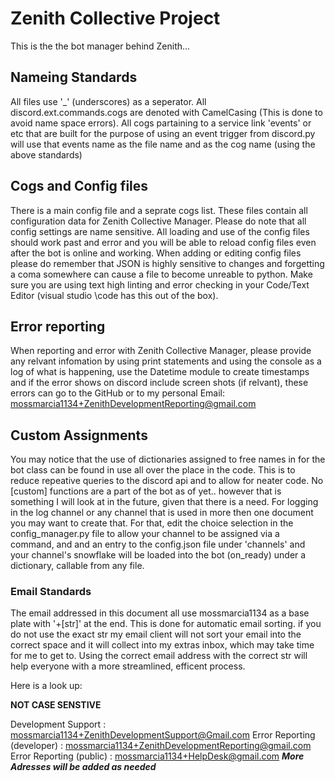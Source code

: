 # Zenith Collective Project

This is the the bot manager behind Zenith...

## Nameing Standards
All files use '_' (underscores) as a seperator. All discord.ext.commands.cogs are denoted with CamelCasing (This is done to avoid name space errors).
All cogs partaining to a service link 'events' or etc that are built for the purpose of using an event trigger from discord.py will use that events name as the file name and as the cog name (using the above standards)

## Cogs and Config files

There is a main config file and a seprate cogs list. These files contain all configuration data for Zenith Collective Manager. Please do note that all config settings are name sensitive. All loading and use of the config files should work past and error and you will be able to reload config files even after the bot is online and working. When adding or editing config files please do remember that JSON is highly sensitive to changes and forgetting a coma somewhere can cause a file to become unreable to python. Make sure you are using text high linting and error checking in your Code/Text Editor (visual studio \code has this out of the box). 

## Error reporting

When reporting and error with Zenith Collective Manager, please provide any relvant infomation by using print statements and using the console as a log of what is happening, use the Datetime module to create timestamps and if the error shows on discord include screen shots (if relvant), these errors can go to the GitHub or to my personal Email: mossmarcia1134+ZenithDevelopmentReporting@gmail.com

## Custom Assignments

You may notice that the use of dictionaries assigned to free names in for the bot class can be found in use all over the place in the code. This is to reduce repeative queries to the discord api and to allow for neater code. No [custom] functions are a part of the bot as of yet.. however that is something I will look at in the future, given that there is a need. For logging in the log channel or any channel that is used in more then one document you may want to create that. For that, edit the choice selection in the config_manager.py file to allow your channel to be assigned via a command, and and an entry to the config.json file under 'channels' and your channel's snowflake will be loaded into the bot (on_ready) under a dictionary, callable from any file. 

### Email Standards

The email addressed in this document all use mossmarcia1134 as a base plate with '+[str]' at the end. This is done for automatic email sorting. if you do not use the exact str my email client will not sort your email into the correct space and it will collect into my extras inbox, which may take time for me to get to. Using the correct email address with the correct str will help everyone with a more streamlined, efficent process.

Here is a look up:

**NOT CASE SENSTIVE**

Development Support : mossmarcia1134+ZenithDevelopmentSupport@Gmail.com
Error Reporting (developer) : mossmarcia1134+ZenithDevelopmentReporting@gmail.com
Error Reporting (public) : mossmarcia1134+HelpDesk@gmail.com
***More Adresses will be added as needed***
